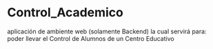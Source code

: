 # Control_Academico
aplicación de ambiente web (solamente Backend) la cual servirá para: poder llevar el Control de Alumnos de un Centro Educativo
